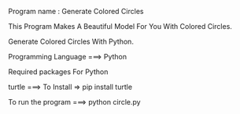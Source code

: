 Program name : Generate Colored Circles

This Program Makes A Beautiful Model For You With Colored Circles.

Generate Colored Circles With Python.

Programming Language ===> Python

Required packages For Python

turtle ===> To Install => pip install turtle

To run the program ===> python circle.py
